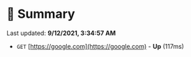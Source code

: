 # 📖 Summary
Last updated: **9/12/2021, 3:34:57 AM**

- `GET` [https://google.com](https://google.com) - **Up** (117ms)
